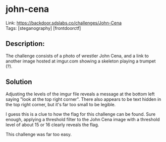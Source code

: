 john-cena
=========

Link: https://backdoor.sdslabs.co/challenges/John-Cena \
Tags: [steganography] [frontdoorctf]

Description:
------------

The challenge consists of a photo of wrestler John Cena, and a link to another image hosted at imgur.com showing a skeleton playing a trumpet (?).

Solution
--------

Adjusting the levels of the imgur file reveals a message at the bottom left saying "look at the top right corner". There also appears to be text hidden in the top right corner, but it's far too small to be legible.

I guess this is a clue to how the flag for this challenge can be found. Sure enough, applying a threshold filter to the John Cena image with a threshold level of about 15 or 16 clearly reveals the flag.

This challenge was far too easy.
